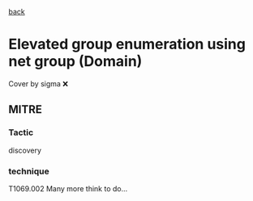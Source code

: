 [back](../index.md)
# Elevated group enumeration using net group (Domain)
Cover by sigma :x: 
## MITRE
### Tactic
discovery
### technique
T1069.002
Many more think to do...